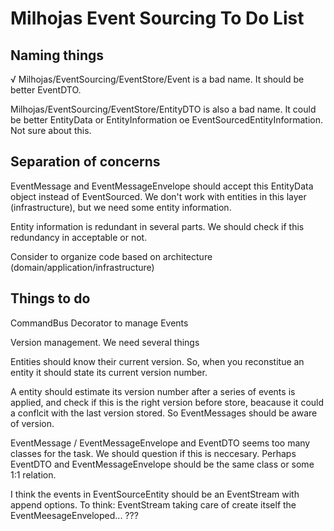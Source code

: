 # Milhojas Event Sourcing To Do List

## Naming things

√ Milhojas/EventSourcing/EventStore/Event is a bad name. It should be better EventDTO.

Milhojas/EventSourcing/EventStore/EntityDTO is also a bad name. It could be better EntityData or EntityInformation oe EventSourcedEntityInformation. Not sure about this.

## Separation of concerns

EventMessage and EventMessageEnvelope should accept this EntityData object instead of EventSourced. We don't work with entities in this layer (infrastructure), but we need some entity information.

Entity information is redundant in several parts. We should check if this redundancy in acceptable or not.

Consider to organize code based on architecture (domain/application/infrastructure)

## Things to do

CommandBus Decorator to manage Events

Version management. We need several things

Entities should know their current version. So, when you reconstitue an entity it should state its current version number.

A entity should estimate its version number after a series of events is applied, and check if this is the right version before store, beacause it could a conflcit with the last version stored. So EventMessages should be aware of version.

EventMessage / EventMessageEnvelope and EventDTO seems too many classes for the task. We should question if this is neccesary. Perhaps  EventDTO and EventMessageEnvelope should be the same class or some 1:1 relation.

I think the events in EventSourceEntity should be an EventStream with append options. To think: EventStream taking care of create itself the EventMeesageEnveloped... ???